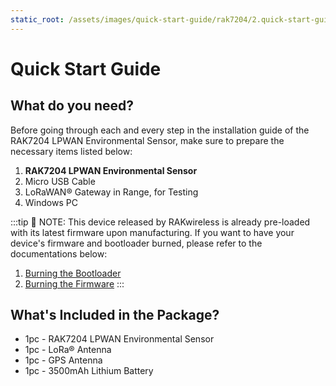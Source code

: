 ```yaml
---
static_root: /assets/images/quick-start-guide/rak7204/2.quick-start-guide
---
```

# Quick Start Guide
<rk-img
  :src="`${$frontmatter.static_root}/s9kfxgy3q8qiuydxxkrk.jpg`"
  width="70%"
  figure-number="1"
  caption="RAK7200 Front View"
/>

## What do you need?
Before going through each and every step in the installation guide of the RAK7204 LPWAN Environmental Sensor, make sure to prepare the necessary items listed below:

1. **RAK7204 LPWAN Environmental Sensor**
2. Micro USB Cable
3. LoRaWAN® Gateway in Range, for Testing
4. Windows PC

<rk-btn
  src="https://store.rakwireless.com/products/rak7204-lpwan-environmental-node"
  label="Buy a RAK7204 LPWAN Environmental Sensor"
  _blank
/>

:::tip 📝 NOTE:
 This device released by RAKwireless is already pre-loaded with its latest firmware upon manufacturing. If you want to have your device's firmware and bootloader burned, please refer to the documentations below:
1. [Burning the Bootloader](burning-bootloader)
2. [Burning the Firmware](burning-firmware)
:::

## What's Included in the Package?

- 1pc - RAK7204 LPWAN Environmental Sensor
- 1pc - LoRa® Antenna
- 1pc - GPS Antenna
- 1pc - 3500mAh Lithium Battery
